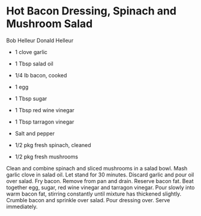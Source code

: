 # Hot Bacon Dressing, Spinach and Mushroom Salad

Bob Helleur
Donald Helleur

- 1 clove garlic
- 1 Tbsp salad oil
- 1/4 lb bacon, cooked
- 1 egg
- 1 Tbsp sugar

- 1 Tbsp red wine vinegar
- 1 Tbsp tarragon vinegar
- Salt and pepper
- 1/2 pkg fresh spinach, cleaned
- 1/2 pkg fresh mushrooms

Clean and combine spinach and sliced mushrooms in a salad bowl. Mash garlic clove in salad oil. Let stand for 30 minutes. Discard garlic and pour oil over salad. Fry bacon. Remove from pan and drain. Reserve bacon fat. Beat together egg, sugar, red wine vinegar and tarragon vinegar. Pour slowly into warm bacon fat, stirring constantly until mixture has thickened slightly. Crumble bacon and sprinkle over salad. Pour dressing over. Serve immediately.